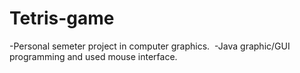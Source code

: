 # Tetris-game
-Personal semeter project in computer graphics.  ​  -Java graphic/GUI programming and used mouse interface.
